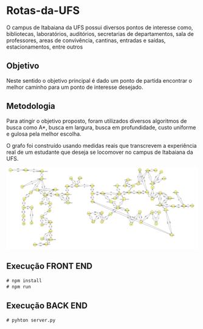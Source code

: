 # Rotas-da-UFS

O campus de Itabaiana da UFS possui diversos pontos de interesse como, bibliotecas, laboratórios, auditórios, secretarias de departamentos, sala de professores, areas de convivência,
cantinas, entradas e saídas, estacionamentos, entre outros

## Objetivo

Neste sentido o objetivo principal é dado um ponto de partida encontrar o melhor caminho para um ponto de interesse desejado.

## Metodologia

Para atingir o objetivo proposto, foram utilizados diversos algoritmos de busca como A*, busca em largura, busca em profundidade, custo uniforme e gulosa pela melhor escolha.

O grafo foi construído usando medidas reais que transcrevem a experiência real de um estudante que deseja se locomover no campus de Itabaiana da UFS.

![img.png](img.png)

## Execução FRONT END
    # npm install
    # npm run
## Execução BACK END
    # pyhton server.py
